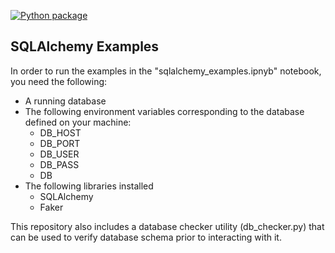 [![Python package](https://github.com/pdamodaran/sqlalchemy_tutorial/actions/workflows/workflow.yml/badge.svg)](https://github.com/pdamodaran/sqlalchemy_tutorial/actions/workflows/workflow.yml)

## SQLAlchemy Examples

In order to run the examples in the "sqlalchemy_examples.ipnyb" notebook, you need the following:

- A running database
- The following environment variables corresponding to the database defined on your machine:
    - DB_HOST
    - DB_PORT
    - DB_USER
    - DB_PASS
    - DB
- The following libraries installed
    - SQLAlchemy
    - Faker
    
This repository also includes a database checker utility (db_checker.py) that can be used to verify database schema prior to interacting with it.